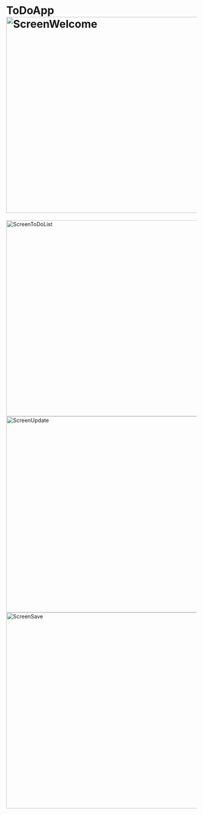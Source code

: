# ToDoApp<img width="519" alt="ScreenWelcome" src="https://user-images.githubusercontent.com/32436596/187962495-593fe0b6-8a18-42ac-945d-c86379327069.png">
<img width="519" alt="ScreenToDoList" src="https://user-images.githubusercontent.com/32436596/187962506-86c771af-8d40-476e-af2b-0cb6984fd0b4.png">
<img width="519" alt="ScreenUpdate" src="https://user-images.githubusercontent.com/32436596/187962512-8cf9deab-3fd2-4ee6-9617-9fb7803c7253.png">
<img width="519" alt="ScreenSave" src="https://user-images.githubusercontent.com/32436596/187962518-befbc669-a81a-4297-b43e-8af85ff3dee0.png">
